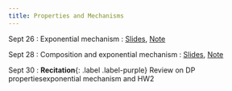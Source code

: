 ```yaml
---
title: Properties and Mechanisms
---
```


Sept 26
: Exponential mechanism
  : [Slides](https://drive.google.com/file/d/1J_7WgvrDwxsJeN7MbaNSsJ0QLfiGzchC/view?usp=sharing), [Note](https://drive.google.com/file/d/18O6O0HncU_b0KyNyw6motBz-0-xgTPfA/view?usp=sharing)

Sept 28
: Composition and exponential mechanism
  : [Slides](https://drive.google.com/file/d/1hPeYr55Nzhq-Cm_Vc76qJx3mjWg9-9th/view?usp=sharing), [Note](https://drive.google.com/file/d/18O6O0HncU_b0KyNyw6motBz-0-xgTPfA/view?usp=sharing)

Sept 30
: **Recitation**{: .label .label-purple} Review on DP propertiesexponential mechanism and HW2